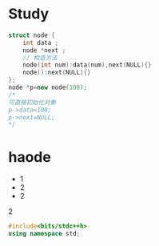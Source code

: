 # Study

```c++
struct node {
    int data ;
    node *next ;
    // 构造方法
    node(int num):data(num),next(NULL){}
    node():next(NULL){}
};
node *p=new node(100); 
/*
可直接初始化对象
p->data=100;
p->next=NULL;
*/
```



# haode

+ 1
+ 2
+ 2

2

```c++
#include<bits/stdc++h>
using namespace std;
```

